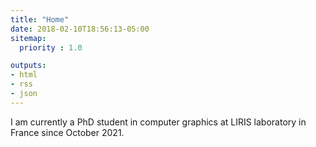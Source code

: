 ```yaml
---
title: "Home"
date: 2018-02-10T18:56:13-05:00
sitemap:
  priority : 1.0

outputs:
- html
- rss
- json
---
```

I am currently a PhD student in computer graphics at LIRIS laboratory in France since October 2021. 
